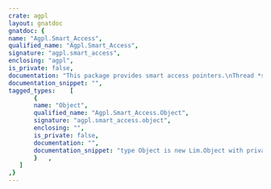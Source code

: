 ```yaml
---
crate: agpl
layout: gnatdoc
gnatdoc: {
name: "Agpl.Smart_Access",
qualified_name: "Agpl.Smart_Access",
signature: "agpl.smart_access",
enclosing: "agpl",
is_private: false,
documentation: "This package provides smart access pointers.\nThread *safe*.\n\n@formal Item\n  Type.\n@formal Item_access\n  This is the access we want safe.\n@formal Item_id\n  For debug and error reporting.\n@formal Debug\n  Log bind/free",
documentation_snippet: "",
tagged_types:    [
       {
       name: "Object",
       qualified_name: "Agpl.Smart_Access.Object",
       signature: "agpl.smart_access.object",
       enclosing: "",
       is_private: false,
       documentation: "",
       documentation_snippet: "type Object is new Lim.Object with private;",
       }   ,
   ]
,}
---
```

